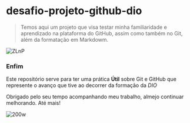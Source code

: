 # desafio-projeto-github-dio

> Temos aqui um projeto que visa testar minha familiaridade e aprendizado na plataforma do GitHub, assim como também no Git, além da formatação em Markdowm.

![ZLnP](https://github.com/user-attachments/assets/0703c8d8-4964-4a09-9e2c-9719b36042a9)

### Enfim
Este repositório serve para ter uma prática **Útil** sobre Git e GitHub que represente o avanço que tive ao decorrer da formação da *DIO*

Obrigado pelo seu tempo acompanhando meu trabalho, almejo continuar melhorando.
Até mais!

![200w](https://github.com/user-attachments/assets/921e4a05-f9f2-44cd-af33-52939605109f)
